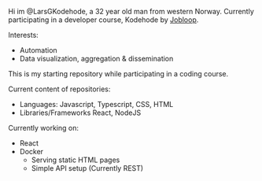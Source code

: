 Hi im @LarsGKodehode,
a 32 year old man from western Norway. Currently participating in a developer course, Kodehode by [Jobloop](https://jobloop.no/). 

Interests:
- Automation
- Data visualization, aggregation & dissemination

This is my starting repository while participating in a coding course.

Current content of repositories:
- Languages:
    Javascript, Typescript, CSS, HTML
- Libraries/Frameworks
    React, NodeJS
    
Currently working on:
- React
- Docker
    - Serving static HTML pages
    - Simple API setup (Currently REST)


<!---
LarsGKodehode/LarsGKodehode is a ✨ special ✨ repository because its `README.md` (this file) appears on your GitHub profile.
You can click the Preview link to take a look at your changes.
--->
